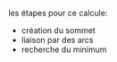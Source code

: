 les étapes pour ce calcule:
  * création du sommet
  * liaison par des arcs
  * recherche du minimum
